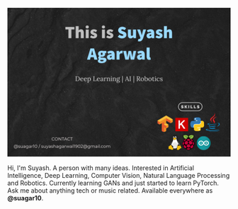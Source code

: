 ![This is Suyash Agarwal](GitHub_profile.jpg)

Hi, I'm Suyash. A person with many ideas. Interested in Artificial Intelligence, Deep Learning, Computer Vision, Natural Language Processing and Robotics. Currently learning GANs and just started to learn PyTorch. Ask me about anything tech or music related. Available everywhere as **@suagar10**. 
